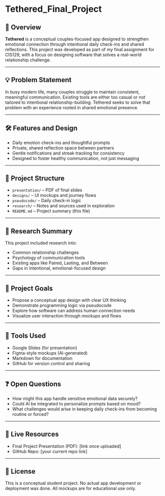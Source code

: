 # Tethered_Final_Project

## 📌 Overview
**Tethered** is a conceptual couples-focused app designed to strengthen emotional connection through intentional daily check-ins and shared reflections. This project was developed as part of my final assignment for CIS129, with a focus on designing software that solves a real-world relationship challenge.

---

## 💡 Problem Statement
In busy modern life, many couples struggle to maintain consistent, meaningful communication. Existing tools are either too casual or not tailored to intentional relationship-building. Tethered seeks to solve that problem with an experience rooted in shared emotional presence.

---

## 🛠️ Features and Design
- Daily emotion check-ins and thoughtful prompts
- Private, shared reflection space between partners
- Gentle notifications and streak tracking for consistency
- Designed to foster healthy communication, not just messaging

---

## 📐 Project Structure
- `presentation/` – PDF of final slides
- `designs/` – UI mockups and journey flows
- `pseudocode/` – Daily check-in logic
- `research/` – Notes and sources used in exploration
- `README.md` – Project summary (this file)

---

## 🧠 Research Summary
This project included research into:
- Common relationship challenges
- Psychology of communication tools
- Existing apps like Paired, Lasting, and Between
- Gaps in intentional, emotional-focused design

---

## 📎 Project Goals
- Propose a conceptual app design with clear UX thinking
- Demonstrate programming logic via pseudocode
- Explore how software can address human connection needs
- Visualize user interaction through mockups and flows

---

## 📝 Tools Used
- Google Slides (for presentation)
- Figma-style mockups (AI-generated)
- Markdown for documentation
- GitHub for version control and sharing

---

## ❓ Open Questions
- How might this app handle sensitive emotional data securely?
- Could AI be integrated to personalize prompts based on mood?
- What challenges would arise in keeping daily check-ins from becoming routine or forced?

---

## 🔗 Live Resources
- Final Project Presentation (PDF): [link once uploaded]
- GitHub Repo: [your current repo link]

---

## 🧾 License
This is a conceptual student project. No actual app development or deployment was done. All mockups are for educational use only.

